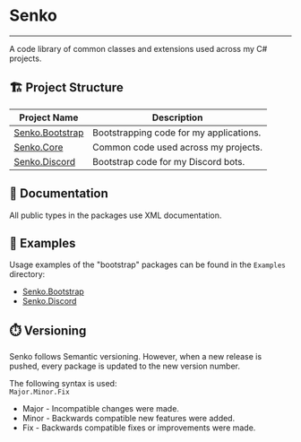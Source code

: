 ﻿# Senko

---
A code library of common classes and extensions used across my C# projects.

## 🏗️ Project Structure
| Project Name                                                               | Description                             |
|----------------------------------------------------------------------------|-----------------------------------------|
| [Senko.Bootstrap](https://www.nuget.org/packages/NiallVR.Senko.Bootstrap/) | Bootstrapping code for my applications. |
| [Senko.Core](https://www.nuget.org/packages/NiallVR.Senko.Core/)           | Common code used across my projects.    |
| [Senko.Discord](https://www.nuget.org/packages/NiallVR.Senko.Discord/)     | Bootstrap code for my Discord bots.     |

## 📖 Documentation
All public types in the packages use XML documentation. 

## 🧪 Examples
Usage examples of the "bootstrap" packages can be found in the `Examples` directory:
- [Senko.Bootstrap](https://github.com/niallVR/Senko/tree/main/Examples/Senko.Bootstrap.Example)
- [Senko.Discord](https://github.com/niallVR/Senko/tree/main/Examples/Senko.Discord.Example)

## ⏱️ Versioning
Senko follows Semantic versioning. 
However, when a new release is pushed, every package is updated to the new version number.

The following syntax is used:  
`Major.Minor.Fix`
- Major - Incompatible changes were made.
- Minor - Backwards compatible new features were added.
- Fix - Backwards compatible fixes or improvements were made.
